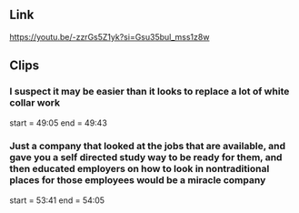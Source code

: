 ## Link
https://youtu.be/-zzrGs5Z1yk?si=Gsu35bul_mss1z8w

## Clips

### I suspect it may be easier than it looks to replace a lot of white collar work
start = 49:05
end = 49:43

### Just a company that looked at the jobs that are available, and gave you a self directed study way to be ready for them, and then educated employers on how to look in nontraditional places for those employees would be a miracle company 
start = 53:41
end = 54:05